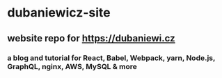 # dubaniewicz-site
## website repo for https://dubaniewi.cz
### a blog and tutorial for React, Babel, Webpack, yarn, Node.js, GraphQL, nginx, AWS, MySQL & more
